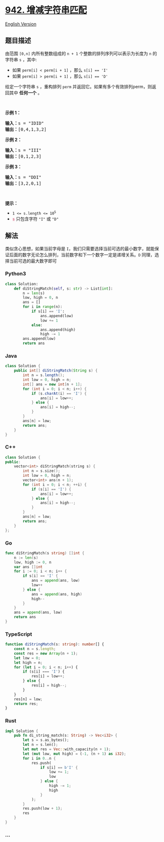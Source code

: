 # [942. 增减字符串匹配](https://leetcode.cn/problems/di-string-match)

[English Version](/solution/0900-0999/0942.DI%20String%20Match/README_EN.md)

## 题目描述

<!-- 这里写题目描述 -->

<p>由范围 <code>[0,n]</code> 内所有整数组成的 <code>n + 1</code> 个整数的排列序列可以表示为长度为 <code>n</code> 的字符串 <code>s</code> ，其中:</p>

<ul>
	<li>如果&nbsp;<code>perm[i] &lt; perm[i + 1]</code>&nbsp;，那么&nbsp;<code>s[i] == 'I'</code>&nbsp;</li>
	<li>如果&nbsp;<code>perm[i] &gt; perm[i + 1]</code>&nbsp;，那么 <code>s[i] == 'D'</code>&nbsp;</li>
</ul>

<p>给定一个字符串 <code>s</code> ，重构排列&nbsp;<code>perm</code> 并返回它。如果有多个有效排列perm，则返回其中 <strong>任何一个</strong> 。</p>

<p>&nbsp;</p>

<p><strong>示例 1：</strong></p>

<pre>
<strong>输入：</strong>s = "IDID"
<strong>输出：</strong>[0,4,1,3,2]
</pre>

<p><strong>示例 2：</strong></p>

<pre>
<strong>输入：</strong>s = "III"
<strong>输出：</strong>[0,1,2,3]
</pre>

<p><strong>示例 3：</strong></p>

<pre>
<strong>输入：</strong>s = "DDI"
<strong>输出：</strong>[3,2,0,1]</pre>

<p>&nbsp;</p>

<p><strong>提示：</strong></p>

<ul>
	<li><code>1 &lt;= s.length &lt;= 10<sup>5</sup></code></li>
	<li><code><font color="#c7254e"><font face="Menlo, Monaco, Consolas, Courier New, monospace"><span style="font-size:12.6px"><span style="background-color:#f9f2f4">s</span></span></font></font></code> 只包含字符&nbsp;<code>"I"</code>&nbsp;或&nbsp;<code>"D"</code></li>
</ul>

## 解法

<!-- 这里可写通用的实现逻辑 -->

类似贪心思想，如果当前字母是 `I`，我们只需要选择当前可选的最小数字，就能保证后面的数字无论怎么排列，当前数字和下一个数字一定是递增关系。`D` 同理，选择当前可选的最大数字即可

<!-- tabs:start -->

### **Python3**

<!-- 这里可写当前语言的特殊实现逻辑 -->

```python
class Solution:
    def diStringMatch(self, s: str) -> List[int]:
        n = len(s)
        low, high = 0, n
        ans = []
        for i in range(n):
            if s[i] == 'I':
                ans.append(low)
                low += 1
            else:
                ans.append(high)
                high -= 1
        ans.append(low)
        return ans
```

### **Java**

<!-- 这里可写当前语言的特殊实现逻辑 -->

```java
class Solution {
    public int[] diStringMatch(String s) {
        int n = s.length();
        int low = 0, high = n;
        int[] ans = new int[n + 1];
        for (int i = 0; i < n; i++) {
            if (s.charAt(i) == 'I') {
                ans[i] = low++;
            } else {
                ans[i] = high--;
            }
        }
        ans[n] = low;
        return ans;
    }
}
```

### **C++**

```cpp
class Solution {
public:
    vector<int> diStringMatch(string s) {
        int n = s.size();
        int low = 0, high = n;
        vector<int> ans(n + 1);
        for (int i = 0; i < n; ++i) {
            if (s[i] == 'I') {
                ans[i] = low++;
            } else {
                ans[i] = high--;
            }
        }
        ans[n] = low;
        return ans;
    }
};
```

### **Go**

```go
func diStringMatch(s string) []int {
	n := len(s)
	low, high := 0, n
	var ans []int
	for i := 0; i < n; i++ {
		if s[i] == 'I' {
			ans = append(ans, low)
			low++
		} else {
			ans = append(ans, high)
			high--
		}
	}
	ans = append(ans, low)
	return ans
}
```

### **TypeScript**

```ts
function diStringMatch(s: string): number[] {
    const n = s.length;
    const res = new Array(n + 1);
    let low = 0;
    let high = n;
    for (let i = 0; i < n; i++) {
        if (s[i] === 'I') {
            res[i] = low++;
        } else {
            res[i] = high--;
        }
    }
    res[n] = low;
    return res;
}
```

### **Rust**

```rust
impl Solution {
    pub fn di_string_match(s: String) -> Vec<i32> {
        let s = s.as_bytes();
        let n = s.len();
        let mut res = Vec::with_capacity(n + 1);
        let (mut low, mut high) = (-1, (n + 1) as i32);
        for i in 0..n {
            res.push(
                if s[i] == b'I' {
                    low += 1;
                    low
                } else {
                    high -= 1;
                    high
                }
            );
        }
        res.push(low + 1);
        res
    }
}
```

### **...**

```

```

<!-- tabs:end -->
